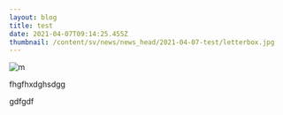 ```yaml
---
layout: blog
title: test
date: 2021-04-07T09:14:25.455Z
thumbnail: /content/sv/news/news_head/2021-04-07-test/letterbox.jpg
---
```

![m](/images/uploads/social.jpg "kk")

fhgfhxdghsdgg

gdfgdf